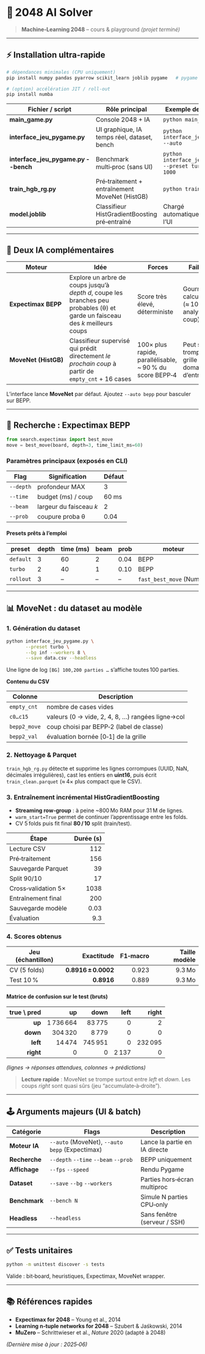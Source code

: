 # 🧠 2048 AI Solver

> **Machine‑Learning 2048** – cours & playground *(projet terminé)*

---

## ⚡ Installation ultra‑rapide

```bash
# dépendances minimales (CPU uniquement)
pip install numpy pandas pyarrow scikit_learn joblib pygame   # pygame facultatif

# (option) accélération JIT / roll‑out
pip install numba
```

| Fichier / script                      | Rôle principal                                 | Exemple de lancement                                         |
| ------------------------------------- | ---------------------------------------------- | ------------------------------------------------------------ |
| **main\_game.py**                     | Console 2048 + IA                              | `python main_game.py`                                        |
| **interface\_jeu\_pygame.py**         | UI graphique, IA temps réel, dataset, bench    | `python interface_jeu_pygame.py --auto`                      |
| **interface\_jeu\_pygame.py --bench** | Benchmark multi‑proc (sans UI)                 | `python interface_jeu_pygame.py --preset turbo --bench 1000` |
| **train\_hgb\_rg.py**                 | Pré‑traitement + entraînement MoveNet (HistGB) | `python train_hgb_rg.py`                                     |
| **model.joblib**                      | Classifieur HistGradientBoosting pré‑entraîné  | Chargé automatiquement par l’UI                              |

---

## 🎯 Deux IA complémentaires

| Moteur               | Idée                                                                                                                           |  Forces                                                   | Faiblesses                                                  |
| -------------------- | ------------------------------------------------------------------------------------------------------------------------------ | --------------------------------------------------------- | ----------------------------------------------------------- |
| **Expectimax BEPP**  | Explore un arbre de coups jusqu’à *depth d*, coupe les branches peu probables (θ) et garde un faisceau des *k* meilleurs coups | Score très élevé, déterministe                            | Gourmand en calcul (≈ 10⁵ états analysés / coup)            |
| **MoveNet (HistGB)** | Classifieur supervisé qui prédit directement *le prochain coup* à partir de `empty_cnt` + 16 cases                             | 100× plus rapide, parallélisable, \~ 90 % du score BEPP‑4 | Peut se tromper si la grille sort du domaine d’entraînement |

L’interface lance **MoveNet** par défaut. Ajoutez `--auto bepp` pour basculer sur BEPP.

---

## 🤖 Recherche : Expectimax BEPP

```python
from search.expectimax import best_move
move = best_move(board, depth=3, time_limit_ms=60)
```

### Paramètres principaux (exposés en CLI)

| Flag      | Signification           | Défaut |
| --------- | ----------------------- | ------ |
| `--depth` | profondeur MAX          | 3      |
| `--time`  | budget (ms) / coup      | 60 ms  |
| `--beam`  | largeur du faisceau *k* | 2      |
| `--prob`  | coupure proba θ         | 0.04   |

#### Presets prêts à l’emploi

| preset    | depth | time (ms) | beam | prob | moteur                   |
| --------- | ----- | --------- | ---- | ---- | ------------------------ |
| `default` | 3     | 60        | 2    | 0.04 | BEPP                     |
| `turbo`   | 2     | 40        | 1    | 0.10 | BEPP                     |
| `rollout` | 3     | –         | –    | –    | `fast_best_move` (Numba) |

---

## 📊 MoveNet : du dataset au modèle

### 1. Génération du dataset

```bash
python interface_jeu_pygame.py \
       --preset turbo \
       --bg inf --workers 8 \
       --save data.csv --headless
```

Une ligne de log `[BG] 100,200 parties …` s’affiche toutes 100 parties.

**Contenu du CSV**

| Colonne      | Description                                      |
| ------------ | ------------------------------------------------ |
| `empty_cnt`  | nombre de cases vides                            |
| `c0…c15`     | valeurs (0 → vide, 2, 4, 8, …) rangées ligne→col |
| `bepp2_move` | coup choisi par BEPP‑2 (label de classe)         |
| `bepp2_val`  | évaluation bornée \[0‑1] de la grille            |

### 2. Nettoyage & Parquet

`train_hgb_rg.py` détecte et supprime les lignes corrompues (UUID, NaN, décimales irrégulières), cast les entiers en **uint16**, puis écrit `train_clean.parquet` (≈ 4× plus compact que le CSV).

### 3. Entraînement incrémental HistGradientBoosting

* **Streaming row‑group** : à peine \~800 Mo RAM pour 31 M de lignes.
* `warm_start=True` permet de continuer l’apprentissage entre les folds.
* CV 5 folds puis fit final **80 / 10** split (train/test).

| Étape               | Durée (s) |
| ------------------- | --------: |
| Lecture CSV         |       112 |
| Pré‑traitement      |       156 |
| Sauvegarde Parquet  |        39 |
| Split 90/10         |        17 |
| Cross‑validation 5× |      1038 |
| Entraînement final  |       200 |
| Sauvegarde modèle   |      0.03 |
| Évaluation          |       9.3 |

### 4. Scores obtenus

| Jeu (échantillon) |          Exactitude | F1‑macro |  Taille modèle |
| ----------------- | ------------------: | -------: | -------------: |
| CV (5 folds)      | **0.8916 ± 0.0002** |    0.923 |         9.3 Mo |
| Test 10 %         |          **0.8916** |    0.889 |         9.3 Mo |

#### Matrice de confusion sur le test (bruts)

| true \ pred |        up |    down |  left |   right |
| ----------: | --------: | ------: | ----: | ------: |
|      **up** | 1 736 664 |  83 775 |     0 |       2 |
|    **down** |   304 320 |   8 779 |     0 |       0 |
|    **left** |    14 474 | 745 951 |     0 | 232 095 |
|   **right** |         0 |       0 | 2 137 |       0 |

*(lignes → réponses attendues, colonnes → prédictions)*

> **Lecture rapide** : MoveNet se trompe surtout entre *left* et *down*. Les coups *right* sont quasi sûrs (jeu “accumulate‑à‑droite”).

---

## 🕹️ Arguments majeurs (UI & batch)

| Catégorie     | Flags                                          | Description                   |
| ------------- | ---------------------------------------------- | ----------------------------- |
| **Moteur IA** | `--auto` (MoveNet), `--auto bepp` (Expectimax) | Lance la partie en IA directe |
| **Recherche** | `--depth` `--time` `--beam` `--prob`           | BEPP uniquement               |
| **Affichage** | `--fps` `--speed`                              | Rendu Pygame                  |
| **Dataset**   | `--save` `--bg` `--workers`                    | Parties hors‑écran multiproc  |
| **Benchmark** | `--bench N`                                    | Simule N parties CPU‑only     |
| **Headless**  | `--headless`                                   | Sans fenêtre (serveur / SSH)  |

---

## ✅ Tests unitaires

```bash
python -m unittest discover -s tests
```

Valide : bit‑board, heuristiques, Expectimax, MoveNet wrapper.

---

## 📚 Références rapides

* **Expectimax for 2048** – Young et al., 2014
* **Learning n‑tuple networks for 2048** – Szubert & Jaśkowski, 2014
* **MuZero** – Schrittwieser et al., *Nature* 2020 (adapté à 2048)

*(Dernière mise à jour : 2025‑06)*
